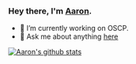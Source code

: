 ### Hey there, I'm [Aaron](https://www.alichtman.com).


<!--

Here are some ideas to get you started:


- 🌱 I’m currently learning ...
- 👯 I’m looking to collaborate on ...
- 🤔 I’m looking for help with ...

- 📫 How to reach me: ...

- ⚡ Fun fact: ...
-->

- 🔭 I’m currently working on OSCP.
- 💬 Ask me about anything [here](https://github.com/alichtman/alichtman/issues?q=is%3Aissue+is%3Aopen+sort%3Aupdated-desc)

[![Aaron's github stats](https://github-readme-stats.vercel.app/api?username=alichtman&show_icons=true&title_color=fff&icon_color=79ff97&text_color=9f9f9f&bg_color=151515)](https://github.com/alichtman/github-readme-stats)


<!-- 
More pinned repos.

[![Dev.to](https://github-readme-stats.vercel.app/api/pin/?username=thepracticaldev&repo=dev.to)](https://github.com/thepracticaldev/dev.to)

-->